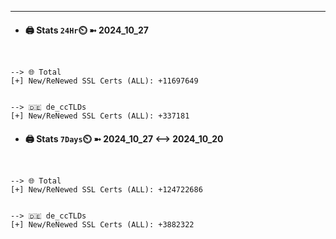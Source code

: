 

---
- #### 🖨️ **Stats** `24Hr`⏲️ ➼ 2024_10_27
```console


--> 🌐 Total
[+] New/ReNewed SSL Certs (ALL): +11697649


--> 🇩🇪 de_ccTLDs
[+] New/ReNewed SSL Certs (ALL): +337181

```

- #### 🖨️ **Stats** `7Days`⏲️ ➼ 2024_10_27 <--> 2024_10_20
```console


--> 🌐 Total
[+] New/ReNewed SSL Certs (ALL): +124722686


--> 🇩🇪 de_ccTLDs
[+] New/ReNewed SSL Certs (ALL): +3882322

```

